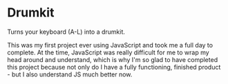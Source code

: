 # Drumkit
Turns your keyboard (A-L) into a drumkit.

This was my first project ever using JavaScript and took me a full day to complete. At the time, JavaScript was really difficult for me to wrap my head around and understand, which is why I'm so glad to have completed this project because not only do I have a fully functioning, finished product - but I also understand JS much better now.
